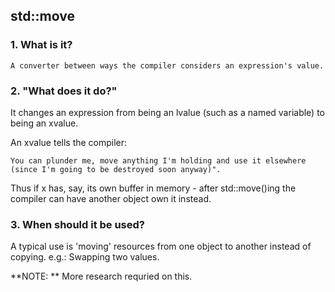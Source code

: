 ## std::move

### 1. What is it?
    A converter between ways the compiler considers an expression's value.


### 2. "What does it do?"

It changes an expression from being an lvalue (such as a named variable) to being an xvalue. 

An xvalue tells the compiler:

`You can plunder me, move anything I'm holding and use it elsewhere (since I'm going to be destroyed soon anyway)".`

Thus if x has, say, its own buffer in memory - after std::move()ing the compiler can have another object own it instead.


### 3. When should it be used?

A typical use is 'moving' resources from one object to another instead of copying.
e.g.: Swapping two values.


**NOTE: ** More research requried on this.